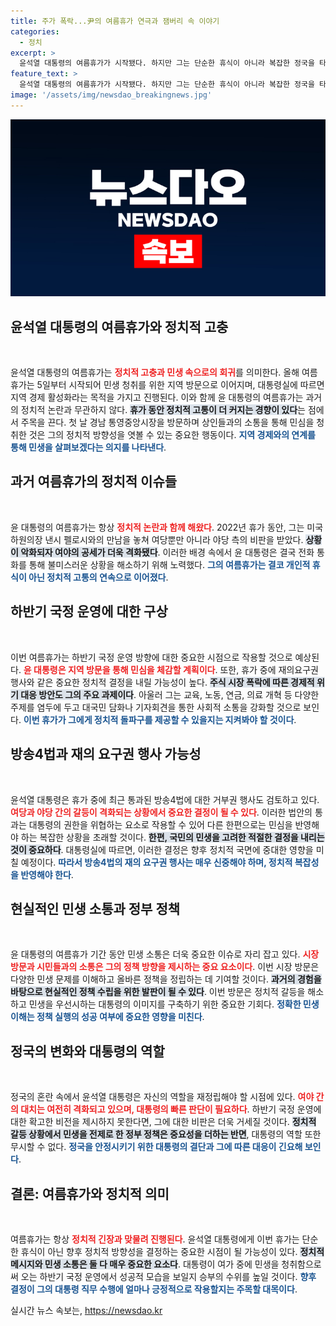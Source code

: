 ```yaml
---
title: 주가 폭락...尹의 여름휴가 연극과 잼버리 속 이야기
categories:
  - 정치
excerpt: >
  윤석열 대통령의 여름휴가가 시작됐다. 하지만 그는 단순한 휴식이 아니라 복잡한 정국을 타개하기 위한 준비에 집중할 예정이다. 방송4법 거부권 행사와 민생 회복책 논의로 휴가 기간에도 주목받는다. 
feature_text: >
  윤석열 대통령의 여름휴가가 시작됐다. 하지만 그는 단순한 휴식이 아니라 복잡한 정국을 타개하기 위한 준비에 집중할 예정이다. 방송4법 거부권 행사와 민생 회복책 논의로 휴가 기간에도 주목받는다. 
image: '/assets/img/newsdao_breakingnews.jpg'
---
```


<p><img src="/assets/img/newsdao_breakingnews.jpg" alt="flaretime 속보" /></p>

<h2 data-ke-size="size26">윤석열 대통령의 여름휴가와 정치적 고충</h2>

<p data-ke-size="size16">&nbsp;</p> 

<p>윤석열 대통령의 여름휴가는 <b><span style="color: #ee2323;">정치적 고충과 민생 속으로의 회귀</span></b>를 의미한다. 올해 여름휴가는 5일부터 시작되어 민생 청취를 위한 지역 방문으로 이어지며, 대통령실에 따르면 지역 경제 활성화라는 목적을 가지고 진행된다. 이와 함께 윤 대통령의 여름휴가는 과거의 정치적 논란과 무관하지 않다. <b><span style="background-color: #21538527;">휴가 동안 정치적 고통이 더 커지는 경향이 있다</span></b>는 점에서 주목을 끈다. 첫 날 경남 통영중앙시장을 방문하며 상인들과의 소통을 통해 민심을 청취한 것은 그의 정치적 방향성을 엿볼 수 있는 중요한 행동이다. <b><span style="color: #1a5490;">지역 경제와의 연계를 통해 민생을 살펴보겠다는 의지를 나타낸다</span></b>.</p>

<h2 data-ke-size="size26">과거 여름휴가의 정치적 이슈들</h2>

<p data-ke-size="size16">&nbsp;</p> 

<p>윤 대통령의 여름휴가는 항상 <b><span style="color: #ee2323;">정치적 논란과 함께 해왔다</span></b>. 2022년 휴가 동안, 그는 미국 하원의장 낸시 펠로시와의 만남을 놓쳐 여당뿐만 아니라 야당 측의 비판을 받았다. <b><span style="background-color: #21538527;">상황이 악화되자 여야의 공세가 더욱 격화됐다</span></b>. 이러한 배경 속에서 윤 대통령은 결국 전화 통화를 통해 불미스러운 상황을 해소하기 위해 노력했다. <b><span style="color: #1a5490;">그의 여름휴가는 결코 개인적 휴식이 아닌 정치적 고통의 연속으로 이어졌다</span></b>. </p>

<h2 data-ke-size="size26">하반기 국정 운영에 대한 구상</h2>

<p data-ke-size="size16">&nbsp;</p> 

<p>이번 여름휴가는 하반기 국정 운영 방향에 대한 중요한 시점으로 작용할 것으로 예상된다. <b><span style="color: #ee2323;">윤 대통령은 지역 방문을 통해 민심을 체감할 계획이다</span></b>. 또한, 휴가 중에 재의요구권 행사와 같은 중요한 정치적 결정을 내릴 가능성이 높다. <b><span style="background-color: #21538527;">주식 시장 폭락에 따른 경제적 위기 대응 방안도 그의 주요 과제이다</span></b>. 아울러 그는 교육, 노동, 연금, 의료 개혁 등 다양한 주제를 염두에 두고 대국민 담화나 기자회견을 통한 사회적 소통을 강화할 것으로 보인다. <b><span style="color: #1a5490;">이번 휴가가 그에게 정치적 돌파구를 제공할 수 있을지는 지켜봐야 할 것이다</span></b>.</p>

<h2 data-ke-size="size26">방송4법과 재의 요구권 행사 가능성</h2>

<p data-ke-size="size16">&nbsp;</p> 

<p>윤석열 대통령은 휴가 중에 최근 통과된 방송4법에 대한 거부권 행사도 검토하고 있다. <b><span style="color: #ee2323;">여당과 야당 간의 갈등이 격화되는 상황에서 중요한 결정이 될 수 있다</span></b>. 이러한 법안의 통과는 대통령의 권한을 위협하는 요소로 작용할 수 있어 다른 한편으로는 민심을 반영해야 하는 복잡한 상황을 초래할 것이다. <b><span style="background-color: #21538527;">한편, 국민의 민생을 고려한 적절한 결정을 내리는 것이 중요하다</span></b>. 대통령실에 따르면, 이러한 결정은 향후 정치적 국면에 중대한 영향을 미칠 예정이다. <b><span style="color: #1a5490;">따라서 방송4법의 재의 요구권 행사는 매우 신중해야 하며, 정치적 복잡성을 반영해야 한다</span></b>.</p>

<h2 data-ke-size="size26">현실적인 민생 소통과 정부 정책</h2>

<p data-ke-size="size16">&nbsp;</p> 

<p>윤 대통령의 여름휴가 기간 동안 민생 소통은 더욱 중요한 이슈로 자리 잡고 있다. <b><span style="color: #ee2323;">시장 방문과 시민들과의 소통은 그의 정책 방향을 제시하는 중요 요소이다</span></b>. 이번 시장 방문은 다양한 민생 문제를 이해하고 올바른 정책을 정립하는 데 기여할 것이다. <b><span style="background-color: #21538527;">과거의 경험을 바탕으로 현실적인 정책 수립을 위한 발판이 될 수 있다</span></b>. 이번 방문은 정치적 갈등을 해소하고 민생을 우선시하는 대통령의 이미지를 구축하기 위한 중요한 기회다. <b><span style="color: #1a5490;">정확한 민생 이해는 정책 실행의 성공 여부에 중요한 영향을 미친다</span></b>.</p>

<h2 data-ke-size="size26">정국의 변화와 대통령의 역할</h2>

<p data-ke-size="size16">&nbsp;</p> 

<p>정국의 혼란 속에서 윤석열 대통령은 자신의 역할을 재정립해야 할 시점에 있다. <b><span style="color: #ee2323;">여야 간의 대치는 여전히 격화되고 있으며, 대통령의 빠른 판단이 필요하다</span></b>. 하반기 국정 운영에 대한 확고한 비전을 제시하지 못한다면, 그에 대한 비판은 더욱 거세질 것이다. <b><span style="background-color: #21538527;">정치적 갈등 상황에서 민생을 전제로 한 정부 정책은 중요성을 더하는 반면</span></b>, 대통령의 역할 또한 무시할 수 없다. <b><span style="color: #1a5490;">정국을 안정시키기 위한 대통령의 결단과 그에 따른 대응이 긴요해 보인다</span></b>.   </p>

<h2 data-ke-size="size26">결론: 여름휴가와 정치적 의미</h2>

<p data-ke-size="size16">&nbsp;</p> 

<p>여름휴가는 항상 <b><span style="color: #ee2323;">정치적 긴장과 맞물려 진행된다</span></b>. 윤석열 대통령에게 이번 휴가는 단순한 휴식이 아닌 향후 정치적 방향성을 결정하는 중요한 시점이 될 가능성이 있다. <b><span style="background-color: #21538527;">정치적 메시지와 민생 소통은 둘 다 매우 중요한 요소다</span></b>. 대통령이 여가 중에 민생을 청취함으로써 오는 하반기 국정 운영에서 성공적 모습을 보일지 승부의 수위를 높일 것이다. <b><span style="color: #1a5490;">향후 결정이 그의 대통령 직무 수행에 얼마나 긍정적으로 작용할지는 주목할 대목이다</span></b>.</p>
실시간 뉴스 속보는, <a href="https://newsdao.kr" rel="dofollow">https://newsdao.kr</a>


